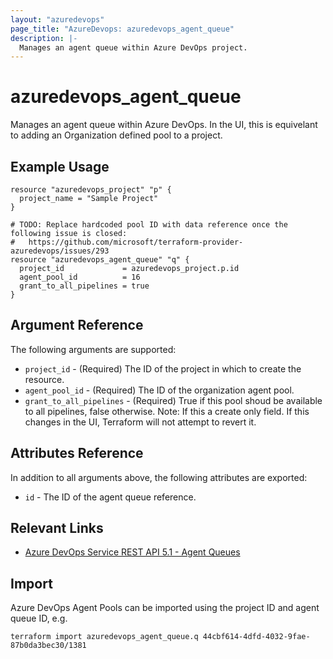 ```yaml
---
layout: "azuredevops"
page_title: "AzureDevops: azuredevops_agent_queue"
description: |-
  Manages an agent queue within Azure DevOps project.
---
```


# azuredevops_agent_queue
Manages an agent queue within Azure DevOps. In the UI, this is equivelant to adding an
Organization defined pool to a project.

## Example Usage

```hcl
resource "azuredevops_project" "p" {
  project_name = "Sample Project"
}

# TODO: Replace hardcoded pool ID with data reference once the following issue is closed:
#   https://github.com/microsoft/terraform-provider-azuredevops/issues/293
resource "azuredevops_agent_queue" "q" {
  project_id             = azuredevops_project.p.id
  agent_pool_id          = 16
  grant_to_all_pipelines = true
}
```

## Argument Reference

The following arguments are supported:

* `project_id` - (Required) The ID of the project in which to create the resource.
* `agent_pool_id` - (Required) The ID of the organization agent pool.
* `grant_to_all_pipelines` - (Required) True if this pool shoud be available to all pipelines, false otherwise. Note: If this a create only field. If this changes in the UI, Terraform will not attempt to revert it.

## Attributes Reference

In addition to all arguments above, the following attributes are exported:

* `id` - The ID of the agent queue reference.

## Relevant Links
* [Azure DevOps Service REST API 5.1 - Agent Queues](https://docs.microsoft.com/en-us/rest/api/azure/devops/distributedtask/queues?view=azure-devops-rest-5.1)

## Import
Azure DevOps Agent Pools can be imported using the project ID and agent queue ID, e.g.

```
terraform import azuredevops_agent_queue.q 44cbf614-4dfd-4032-9fae-87b0da3bec30/1381
```